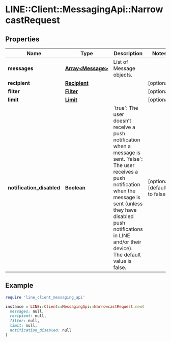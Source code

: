 # LINE::Client::MessagingApi::NarrowcastRequest

## Properties

| Name | Type | Description | Notes |
| ---- | ---- | ----------- | ----- |
| **messages** | [**Array&lt;Message&gt;**](Message.md) | List of Message objects. |  |
| **recipient** | [**Recipient**](Recipient.md) |  | [optional] |
| **filter** | [**Filter**](Filter.md) |  | [optional] |
| **limit** | [**Limit**](Limit.md) |  | [optional] |
| **notification_disabled** | **Boolean** | &#x60;true&#x60;: The user doesn’t receive a push notification when a message is sent. &#x60;false&#x60;: The user receives a push notification when the message is sent (unless they have disabled push notifications in LINE and/or their device). The default value is false.  | [optional][default to false] |

## Example

```ruby
require 'line_client_messaging_api'

instance = LINE::Client::MessagingApi::NarrowcastRequest.new(
  messages: null,
  recipient: null,
  filter: null,
  limit: null,
  notification_disabled: null
)
```

